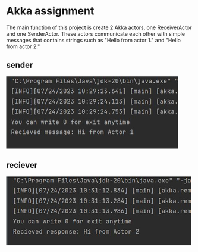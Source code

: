 # Akka assignment

The main function of this project is create 2 Akka actors, one ReceiverActor and one SenderActor.
These actors communicate each other with simple messages that contains strings such as "Hello from actor 1." and "Hello from actor 2."

## sender
![sender](https://github.com/ahmetust/i2i-Systems_Akka_Assignment/blob/main/src/main/java/Screenshots/screenshot_1.JPG)
## reciever
![reciever](https://github.com/ahmetust/i2i-Systems_Akka_Assignment/blob/main/src/main/java/Screenshots/screenshot_2.JPG)
